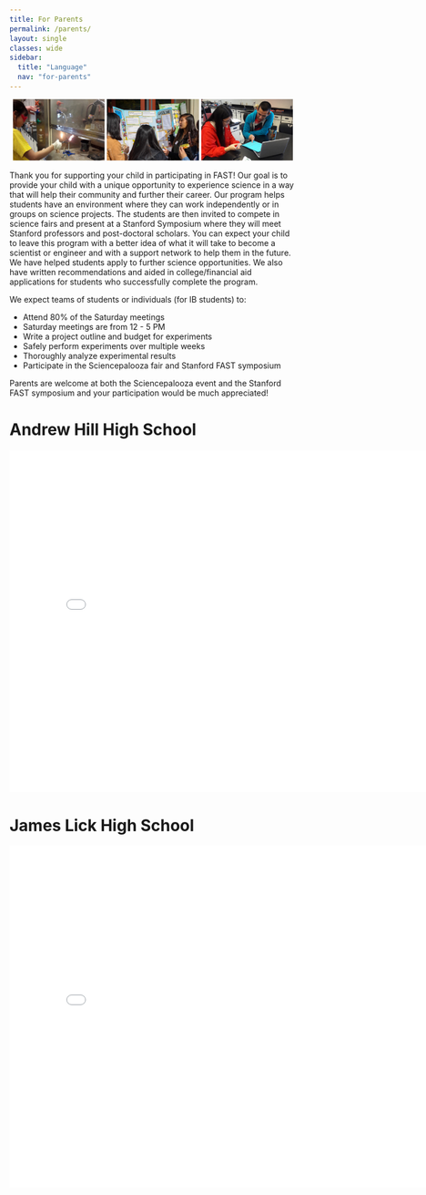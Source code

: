 ```yaml
---
title: For Parents
permalink: /parents/
layout: single
classes: wide
sidebar:
  title: "Language"
  nav: "for-parents"
---
```


<p align="center">
    <img src="/assets/images/for_parents/1.jpg" width="32%" />
    <img src="/assets/images/for_parents/2.jpg" width="32%" />
    <img src="/assets/images/for_parents/3.jpg" width="32%" />
</p>

Thank you for supporting your child in participating in FAST! Our goal
is to provide your child with a unique opportunity to experience science
in a way that will help their community and further their career.
Our program helps students have an environment where they can work
independently or in groups on science projects. The students are then
invited to compete in science fairs and present at a Stanford Symposium
where they will meet Stanford professors and post-doctoral scholars.
You can expect your child to leave this program with a better idea of
what it will take to become a scientist or engineer and with a support
network to help them in the future. We have helped students apply to
further science opportunities. We also have written recommendations
and aided in college/financial aid applications for students who
successfully complete the program.
 
We expect teams of students or individuals (for IB students) to:
- Attend 80% of the Saturday meetings
- Saturday meetings are from 12 - 5 PM
- Write a project outline and budget for experiments
- Safely perform experiments over multiple weeks
- Thoroughly analyze experimental results
- Participate in the Sciencepalooza fair and Stanford FAST symposium
 
Parents are welcome at both the Sciencepalooza event and the Stanford
FAST symposium and your participation would be much appreciated!

<h1>Andrew Hill High School</h1>
<embed src="\assets\documents\2025-26_AH_FAST_RecruitmentPacket_ENG.pdf" type="application/pdf" width="800px" height="600px" />

<br>
<h1>James Lick High School</h1>
<embed src="\assets\documents\2025-26_JL_FAST_RecruitmentPacket_ENG.pdf" type="application/pdf" width="800px" height="600px" />
